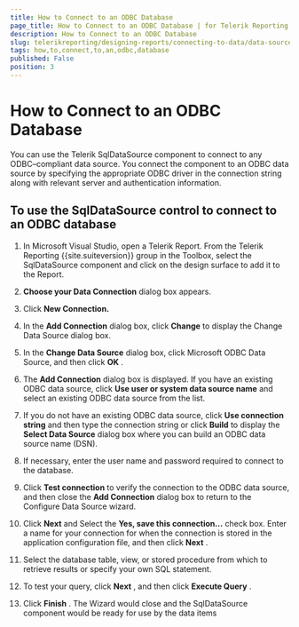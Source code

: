 ```yaml
---
title: How to Connect to an ODBC Database
page_title: How to Connect to an ODBC Database | for Telerik Reporting Documentation
description: How to Connect to an ODBC Database
slug: telerikreporting/designing-reports/connecting-to-data/data-source-components/sqldatasource-component/-how-to/how-to-connect-to-an-odbc-database
tags: how,to,connect,to,an,odbc,database
published: False
position: 3
---
```


# How to Connect to an ODBC Database



You can use the Telerik SqlDataSource component to connect to any        ODBC–compliant data source. You connect the component to an ODBC data        source by specifying the appropriate ODBC driver in the connection string        along with relevant server and authentication information.

## To use the SqlDataSource control to connect to an ODBC database

1. In Microsoft Visual Studio, open a Telerik Report. From the              Telerik Reporting {{site.suiteversion}} group in the Toolbox, select the              SqlDataSource component and click on the design surface to add it              to the Report.

1. __Choose your Data Connection__  dialog box              appears.

1. Click __New Connection.__ 

1. In the __Add Connection__  dialog box,              click __Change__  to display the Change Data Source dialog box.

1. In the __Change Data Source__  dialog box,              click Microsoft ODBC Data Source, and then click __OK__ .

1. The __Add Connection__  dialog box is displayed.             If you have an existing ODBC data source, click __Use user or system data source name__  and select an existing ODBC data source from the list.

1. If you do not have an existing ODBC data source, click __Use connection string__  and then type the connection string              or click __Build__  to display the              __Select Data Source__  dialog box where you can build an             ODBC data source name (DSN).

1. If necessary, enter the user name and password required to              connect to the database.

1. Click __Test connection__  to verify the connection to the ODBC data             source, and then close the __Add Connection__  dialog box to return to the             Configure Data Source wizard.

1. Click __Next__  and Select the __Yes, save this connection…__  check box. Enter a name for your connection for when the connection is stored              in the application configuration file, and then click __Next__ .

1. Select the database table, view, or stored procedure from which             to retrieve results or specify your own SQL statement.

1. To test your query, click __Next__ , and              then click __Execute Query__ .

1. Click __Finish__ . The Wizard would close              and the SqlDataSource component would be ready for use by the data items


